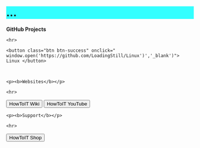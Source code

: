 <html>
  <head>
    <h1 style="background-color:rgb(51, 255, 255);">...</h1>
    <title>Title of the document</title>
  </head>
  <body>
    <p><b>GitHub Projects</b></p>
    
    <hr>
    
    <button class="btn btn-success" onclick=" window.open('https://github.com/LoadingStill/Linux')','_blank')"> Linux </button>
    
    
    
    <p><b>Websites</b></p>
    
    <hr>
    
   <button class="btn btn-success" onclick=" window.open('https://www.howtoit.wiki','_blank')"> HowToIT Wiki</button>
   <button class="btn btn-success" onclick=" window.open('https://www.youtube.com/channel/UCUzFtzmd4sLHOVTDylEoygQ','_blank')"> HowToIT YouTube</button>
    
    
    <p><b>Support</b></p>
    
    <hr>
    
   <button class="btn btn-success" onclick=" window.open('https://www.howtoit.shop','_blank')"> HowToIT Shop</button>
  </body>
</html>

